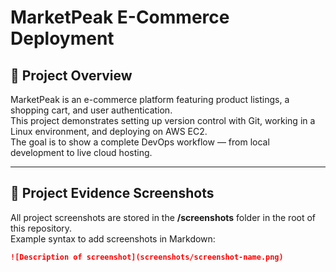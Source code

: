 # MarketPeak E-Commerce Deployment

## 📌 Project Overview
MarketPeak is an e-commerce platform featuring product listings, a shopping cart, and user authentication.  
This project demonstrates setting up version control with Git, working in a Linux environment, and deploying on AWS EC2.  
The goal is to show a complete DevOps workflow — from local development to live cloud hosting.

---

## 📂 Project Evidence Screenshots
All project screenshots are stored in the **/screenshots** folder in the root of this repository.  
Example syntax to add screenshots in Markdown:  
```markdown
![Description of screenshot](screenshots/screenshot-name.png)

